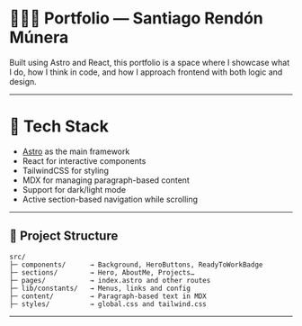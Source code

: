 # 🧑🏻‍💻 Portfolio — Santiago Rendón Múnera
Built using Astro and React, this portfolio is a space where I showcase what I do, how I think in code, and how I approach frontend with both logic and design.

---

# 🚀 Tech Stack

- [Astro](https://astro.build/) as the main framework  
- React for interactive components  
- TailwindCSS for styling  
- MDX for managing paragraph-based content  
- Support for dark/light mode  
- Active section-based navigation while scrolling  

---

## 📁 Project Structure

`````
src/
├─ components/      → Background, HeroButtons, ReadyToWorkBadge
├─ sections/        → Hero, AboutMe, Projects…
├─ pages/           → index.astro and other routes
├─ lib/constants/   → Menus, links and config
├─ content/         → Paragraph-based text in MDX
├─ styles/          → global.css and tailwind.css
`````
---